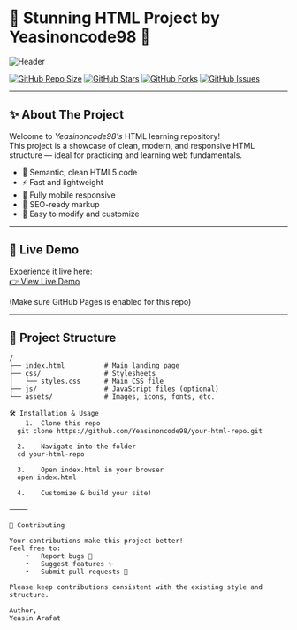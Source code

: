 # 🌟 Stunning HTML Project by Yeasinoncode98 🌟

![Header](https://raw.githubusercontent.com/Yeasinoncode98/Learning_HTML/main/assets/header-image.png)

[![GitHub Repo Size](https://img.shields.io/github/repo-size/Yeasinoncode98/Learning_HTML?style=for-the-badge&color=blueviolet)](https://github.com/Yeasinoncode98/Learning_HTML)
[![GitHub Stars](https://img.shields.io/github/stars/Yeasinoncode98/Learning_HTML?style=for-the-badge&color=yellowgreen)](https://github.com/Yeasinoncode98/Learning_HTML/stargazers)
[![GitHub Forks](https://img.shields.io/github/forks/Yeasinoncode98/Learning_HTML?style=for-the-badge&color=orange)](https://github.com/Yeasinoncode98/Learning_HTML/network/members)
[![GitHub Issues](https://img.shields.io/github/issues/Yeasinoncode98/Learning_HTML?style=for-the-badge&color=red)](https://github.com/Yeasinoncode98/Learning_HTML/issues)

---

## ✨ About The Project

Welcome to *Yeasinoncode98's* HTML learning repository!  
This project is a showcase of clean, modern, and responsive HTML structure — ideal for practicing and learning web fundamentals.

- 💎 Semantic, clean HTML5 code  
- ⚡ Fast and lightweight  
- 📱 Fully mobile responsive  
- 🎯 SEO-ready markup  
- 🎨 Easy to modify and customize

---

## 🚀 Live Demo

Experience it live here:  
[👉 View Live Demo](https://yeasinoncode98.github.io/Learning_HTML)

(Make sure GitHub Pages is enabled for this repo)

---

## 📁 Project Structure

```plaintext
/
├── index.html          # Main landing page
├── css/                # Stylesheets
│   └── styles.css      # Main CSS file
├── js/                 # JavaScript files (optional)
└── assets/             # Images, icons, fonts, etc.

🛠 Installation & Usage
	1.	Clone this repo
  git clone https://github.com/Yeasinoncode98/your-html-repo.git

  2.	Navigate into the folder
  cd your-html-repo

  3.	Open index.html in your browser
  open index.html

  4.	Customize & build your site!

⸻

🤝 Contributing

Your contributions make this project better!
Feel free to:
	•	Report bugs 🐛
	•	Suggest features ✨
	•	Submit pull requests 📝

Please keep contributions consistent with the existing style and structure.

Author, 
Yeasin Arafat
